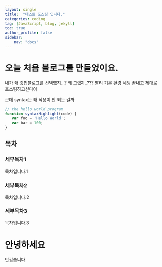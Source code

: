 ```yaml
---
layout: single
title:  "테스트 포스팅 입니다."
categories: coding
tag: [JavaScript, blog, jekyll]
toc: true
author_profile: false
sidebar:
    nav: "docs"
---
```


# 오늘 처음 블로그를 만들었어요.

내가 왜 깃헙블로그를 선택했지...? 왜 그랬지..???
빨리 기본 환경 세팅 끝내고 제대로 포스팅하고싶다아

근데 syntax는 왜 적용이 안 되는 걸까 

```JavaScript
// the hello world program
function syntaxHighlight(code) {
   var foo = 'Hello World';
   var bar = 100;
}
```


## 목차
### 세부목차1
목차입니다.1
### 세부목차2
목차입니다.2
### 세부목차3
목차입니다.3

# 안녕하세요

반갑습니다